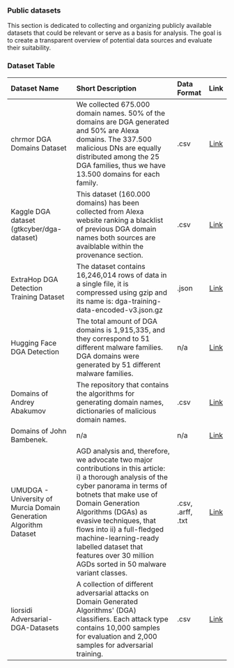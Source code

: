 ### Public datasets

This section is dedicated to collecting and organizing publicly available datasets that could be relevant or serve as a basis for analysis. The goal is to create a transparent overview of potential data sources and evaluate their suitability.

### Dataset Table

| **Dataset Name**                                                      | **Short Description**                                                                                                                                                                                                                                                                                                                                                                         | **Data Format**                                     | **Link**                                                             | 
|:----------------------------------------------------------------------|:----------------------------------------------------------------------------------------------------------------------------------------------------------------------------------------------------------------------------------------------------------------------------------------------------------------------------------------------------------------------------------------------|:----------------------------------------------------|:--------------------------------------------------------------------:|
| chrmor DGA Domains Dataset                                            | We collected 675.000 domain names. 50% of the domains are DGA generated and 50% are Alexa domains. The 337.500 malicious DNs are equally distributed among the 25 DGA families, thus we have 13.500 domains for each family.                                                                                                                                                                  | .csv                                                | [Link](https://github.com/chrmor/DGA_domains_dataset)                |    
| Kaggle DGA dataset (gtkcyber/dga-dataset)                             | This dataset (160.000 domains) has been collected from Alexa website ranking a blacklist of previous DGA domain names both sources are avaiblable within the provenance section.                                                                                                                                                                                                              | .csv                                                | [Link](https://www.kaggle.com/datasets/gtkcyber/dga-dataset/data)    |
| ExtraHop DGA Detection Training Dataset                               | The dataset contains 16,246,014 rows of data in a single file, it is compressed using gzip and its name is: dga-training-data-encoded-v3.json.gz                                                                                                                                                                                                                                              | .json                                               | [Link](https://github.com/ExtraHop/DGA-Detection-Training-Dataset)   |
| Hugging Face DGA Detection                                            | The total amount of DGA domains is 1,915,335, and they correspond to 51 different malware families. DGA domains were generated by 51 different malware families.                                                                                                                                                                                                                              | n/a                                                 | [Link](https://huggingface.co/datasets/harpomaxx/dga-detection)      |
| Domains of Andrey Abakumov                                            | The repository that contains the algorithms for generating domain names, dictionaries of malicious domain names.                                                                                                                                                                                                                                                                              | .csv                                                | [Link](https://github.com/andrewaeva/DGA)                            |
| Domains of John Bambenek.                                             | n/a                                                                                                                                                                                                                                                                                                                                                                                           | n/a                                                 | [Link](https://osint.bambenekconsulting.com/feeds/)                  |
| UMUDGA - University of Murcia Domain Generation Algorithm Dataset     | AGD analysis and, therefore, we advocate two major contributions in this article: i) a thorough analysis of the cyber panorama in terms of botnets that make use of Domain Generation Algorithms (DGAs) as evasive techniques, that flows into ii) a full-fledged machine-learning-ready labelled dataset that features over 30 million AGDs sorted in 50 malware variant classes.            | .csv, .arff, .txt                                   | [Link](https://osint.bambenekconsulting.com/feeds/)                  |
| liorsidi Adversarial-DGA-Datasets                                     | A collection of different adversarial attacks on Domain Generated Algorithms' (DGA) classifiers. Each attack type contains 10,000 samples for evaluation and 2,000 samples for adversarial training.                                                                                                                                                                                          | .csv                                                | [Link](https://github.com/liorsidi/Adversarial-DGA-Datasets)         |